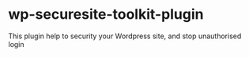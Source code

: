 # wp-securesite-toolkit-plugin
This plugin help to security your Wordpress site, and  stop unauthorised login 
